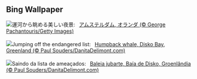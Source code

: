 ## Bing Wallpaper
![](https://www.bing.com/th?id=OHR.BlueAmsterdam_JA-JP3650946549_UHD.jpg&w=1000)運河から眺める美しい夜景:&nbsp;&ensp;[アムステルダム, オランダ (© George Pachantouris/Getty Images)](https://www.bing.com/th?id=OHR.BlueAmsterdam_JA-JP3650946549_UHD.jpg)
<br><br/>
![](https://www.bing.com/th?id=OHR.GreenlandHumpback_EN-GB8931241370_UHD.jpg&w=1000)Jumping off the endangered list:&nbsp;&ensp;[Humpback whale, Disko Bay, Greenland (© Paul Souders/DanitaDelimont.com)](https://www.bing.com/th?id=OHR.GreenlandHumpback_EN-GB8931241370_UHD.jpg)
<br><br/>
![](https://www.bing.com/th?id=OHR.GreenlandHumpback_PT-BR0827643053_UHD.jpg&w=1000)Saindo da lista de ameaçados:&nbsp;&ensp;[Baleia jubarte, Baía de Disko, Groenlândia (© Paul Souders/DanitaDelimont.com)](https://www.bing.com/th?id=OHR.GreenlandHumpback_PT-BR0827643053_UHD.jpg)
<br><br/>
